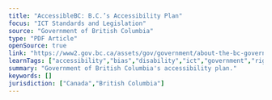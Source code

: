 ```yaml
---
title: "AccessibleBC: B.C.’s Accessibility Plan"
focus: "ICT Standards and Legislation"
source: "Government of British Columbia"
type: "PDF Article"
openSource: true
link: "https://www2.gov.bc.ca/assets/gov/government/about-the-bc-government/accessible-bc/accessiblebc-plan.pdf"
learnTags: ["accessibility","bias","disability","ict","government","rights"]
summary: "Government of British Columbia's accessibility plan."
keywords: []
jurisdiction: ["Canada","British Columbia"]
---
```

